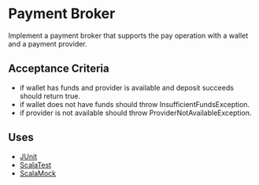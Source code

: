 # Payment Broker

Implement a payment broker that supports the pay operation with a wallet and a payment provider.


## Acceptance Criteria

* if wallet has funds and provider is available and deposit succeeds should return true.
* if wallet does not have funds should throw InsufficientFundsException.
* if provider is not available should throw ProviderNotAvailableException.


## Uses

* [JUnit](https://junit.org/junit4/)
* [ScalaTest](http://www.scalatest.org/)
* [ScalaMock](https://scalamock.org/)